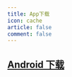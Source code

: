```yaml
---
title: App下载
icon: cache
article: false
comment: false
---
```


## <FontIcon icon="android"/> [Android 下载](https://res.hestudio.org/res/hestudio_blog.apk)


